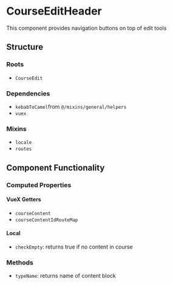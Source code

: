 CourseEditHeader
===============
This component provides navigation buttons on top of edit tools 

## Structure

### Roots
* `CourseEdit`

### Dependencies
* `kebabToCamel`from `@/mixins/general/helpers`
* `vuex`

### Mixins
* `locale`
* `routes`

Component Functionality
---------

### Computed Properties
#### VueX Getters
- `courseContent`
- `courseContentIdRouteMap`

#### Local
- `checkEmpty`: returns true if no content in course 

### Methods
- `typeName`: returns name of content block 
